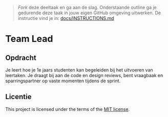 > _Fork_ deze deeltaak en ga aan de slag. 
Onderstaande outline ga je gedurende deze taak in jouw eigen GitHub omgeving uitwerken. 
De instructie vind je in: [docs/INSTRUCTIONS.md](docs/INSTRUCTIONS.md)

# Team Lead

## Opdracht
Je leert hoe je 1e jaars studenten kan begeleiden bij het uitvoeren van leertaken. Je draagt bij aan de code en design reviews, bent vraagbaak en sparringspartner op vaste momenten tijdens de sprint.

## Licentie

This project is licensed under the terms of the [MIT license](./LICENSE).
